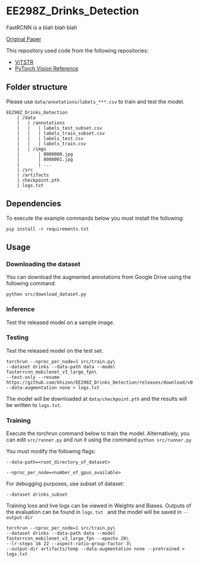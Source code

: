 # EE298Z_Drinks_Detection

FastRCNN is a blah blah blah

[Original Paper]()

This repository used code from the following repositories:
* [ViTSTR](https://github.com/roatienza/deep-text-recognition-benchmark)
* [PyTorch Vision Reference](https://github.com/pytorch/vision/tree/main/references/detection)

## Folder structure
Please use `data/annotations/labels_***.csv` to train and test the model.

```
EE298Z_Drinks_Detection
    | /data
    |   | /annotations
    |   |   | labels_test_subset.csv
    |   |   | labels_train_subset.csv
    |   |   | labels_test.csv
    |   |   | labels_train.csv
    |   | /imgs
    |       | 0000000.jpg
    |       | 0000001.jpg
    |       | ...
    | /src
    | /artifacts
    | checkpoint.pth
    | logs.txt
```

## Dependencies

To execute the example commands below you must install the following:

`pip install -r requirements.txt`


## Usage

### Downloading the dataset
You can download the augmented annotations from Google Drive using the following command:

`python src/download_dataset.py`

### Inference
Test the released model on a sample image.

### Testing
Test the released model on the test set.


```
torchrun --nproc_per_node=1 src/train.py\
--dataset drinks --data-path data --model fasterrcnn_mobilenet_v3_large_fpn\
--test-only --resume https://github.com/khizon/EE298Z_Drinks_Detection/releases/download/v0.0/checkpoint.pth\
--data-augmentation none > logs.txt
```

The model will be downloaded at `data/checkpoint.pth` and the results will be written to `logs.txt`.

### Training

Execute the torchrun command below to train the model. Alternatively, you can edit  `src/runner.py` and run it using the command `python src/runner.py`

You must modify the following flags:

`--data-path=<root_directory_of_dataset>`

`--nproc_per_node=<number_of_gpus_available>`

For debugging purposes, use subset of dataset:

`--dataset drinks_subset`

Training loss and live logs can be viewed in Weights and Biases. Outputs of the evaluation can be found in `logs.txt ` and the model will be saved in `--output-dir`

```
torchrun --nproc_per_node=1 src/train.py\
--dataset drinks --data-path data --model fasterrcnn_mobilenet_v3_large_fpn --epochs 26\
--lr-steps 16 22 --aspect-ratio-group-factor 3\
--output-dir artifacts/temp --data-augmentation none --pretrained > logs.txt
```
